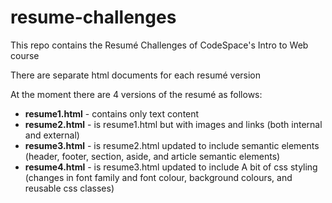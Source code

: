 # resume-challenges
This repo contains the Resumé Challenges of CodeSpace's Intro to Web course 

There are separate html documents for each resumé version

At the moment there are 4 versions of the resumé as follows:

* __resume1.html__ - contains only text content
* __resume2.html__ - is resume1.html but with images and links (both internal and external)
* __resume3.html__ - is resume2.html updated to include semantic elements (header, footer, section, aside, and article semantic elements)
* __resume4.html__ - is resume3.html updated to include A bit of css styling (changes in font family and font colour, background colours, and reusable css classes)
